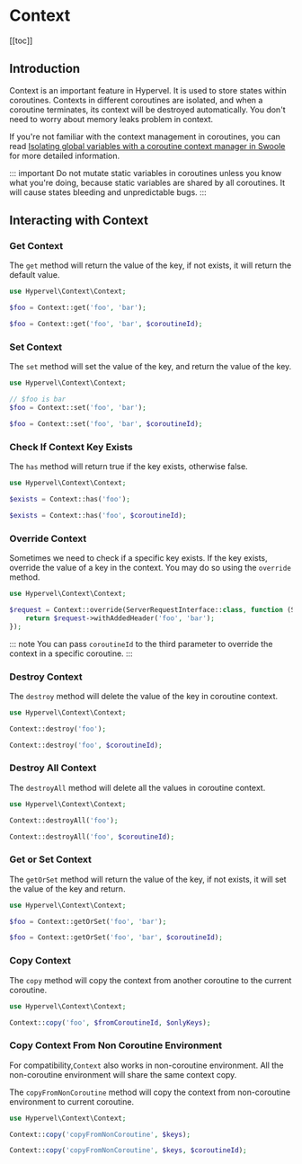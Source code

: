 # Context
[[toc]]

## Introduction

Context is an important feature in Hypervel. It is used to store states within coroutines. Contexts in different coroutines are isolated, and when a coroutine terminates, its context will be destroyed automatically. You don't need to worry about memory leaks problem in context.

If you're not familiar with the context management in coroutines, you can read [Isolating global variables with a coroutine context manager in Swoole](https://swoolelabs.com/blog/isolating-variables-with-coroutine-context) for more detailed information.

::: important
Do not mutate static variables in coroutines unless you know what you're doing, because static variables are shared by all coroutines. It will cause states bleeding and unpredictable bugs.
:::

## Interacting with Context

### Get Context

The `get` method will return the value of the key, if not exists, it will return the default value.

```php
use Hypervel\Context\Context;

$foo = Context::get('foo', 'bar');

$foo = Context::get('foo', 'bar', $coroutineId);
```

### Set Context

The `set` method will set the value of the key, and return the value of the key.

```php
use Hypervel\Context\Context;

// $foo is bar
$foo = Context::set('foo', 'bar');

$foo = Context::set('foo', 'bar', $coroutineId);
```

### Check If Context Key Exists

The `has` method will return true if the key exists, otherwise false.

```php
use Hypervel\Context\Context;

$exists = Context::has('foo');

$exists = Context::has('foo', $coroutineId);
```

### Override Context

Sometimes we need to check if a specific key exists. If the key exists, override the value of a key in the context. You may do so using the `override` method.

```php
use Hypervel\Context\Context;

$request = Context::override(ServerRequestInterface::class, function (ServerRequestInterface $request) {
    return $request->withAddedHeader('foo', 'bar');
});
```

::: note
You can pass `coroutineId` to the third parameter to override the context in a specific coroutine.
:::

### Destroy Context

The `destroy` method will delete the value of the key in coroutine context.

```php
use Hypervel\Context\Context;

Context::destroy('foo');

Context::destroy('foo', $coroutineId);
```

### Destroy All Context

The `destroyAll` method will delete all the values in coroutine context.

```php
use Hypervel\Context\Context;

Context::destroyAll('foo');

Context::destroyAll('foo', $coroutineId);
```

### Get or Set Context

The `getOrSet` method will return the value of the key, if not exists, it will set the value of the key and return.

```php
use Hypervel\Context\Context;

$foo = Context::getOrSet('foo', 'bar');

$foo = Context::getOrSet('foo', 'bar', $coroutineId);
```

### Copy Context

The `copy` method will copy the context from another coroutine to the current coroutine.

```php
use Hypervel\Context\Context;

Context::copy('foo', $fromCoroutineId, $onlyKeys);
```

### Copy Context From Non Coroutine Environment

For compatibility,`Context` also works in non-coroutine environment. All the non-coroutine environment will share the same context copy.

The `copyFromNonCoroutine` method will copy the context from non-coroutine environment to current coroutine.

```php
use Hypervel\Context\Context;

Context::copy('copyFromNonCoroutine', $keys);

Context::copy('copyFromNonCoroutine', $keys, $coroutineId);
```